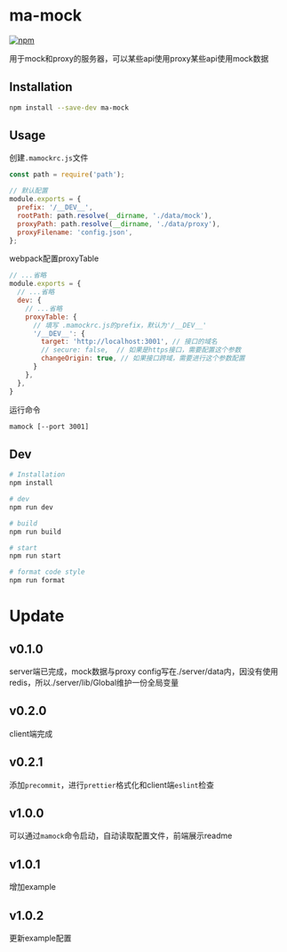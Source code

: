 # ma-mock

[![npm](https://img.shields.io/npm/dt/ma-mock.svg)](https://www.npmjs.com/package/ma-mock)

用于mock和proxy的服务器，可以某些api使用proxy某些api使用mock数据

## Installation
``` bash
npm install --save-dev ma-mock
```

## Usage

创建`.mamockrc.js`文件
``` js
const path = require('path');

// 默认配置
module.exports = {
  prefix: '/__DEV__',
  rootPath: path.resolve(__dirname, './data/mock'),
  proxyPath: path.resolve(__dirname, './data/proxy'),
  proxyFilename: 'config.json',
};
```

webpack配置proxyTable
``` js
// ...省略
module.exports = {
  // ...省略
  dev: {
    // ...省略
    proxyTable: {
      // 填写 .mamockrc.js的prefix，默认为'/__DEV__'
      '/__DEV__': {
        target: 'http://localhost:3001', // 接口的域名
        // secure: false,  // 如果是https接口，需要配置这个参数
        changeOrigin: true, // 如果接口跨域，需要进行这个参数配置
      }
    },
  },
}
```

运行命令
``` bash
mamock [--port 3001]
```

## Dev
``` bash
# Installation
npm install

# dev
npm run dev

# build
npm run build

# start
npm run start

# format code style
npm run format
```

# Update
## v0.1.0
server端已完成，mock数据与proxy config写在./server/data内，因没有使用redis，所以./server/lib/Global维护一份全局变量

## v0.2.0
client端完成

## v0.2.1
添加`precommit`，进行`prettier`格式化和client端`eslint`检查

## v1.0.0
可以通过`mamock`命令启动，自动读取配置文件，前端展示readme

## v1.0.1
增加example

## v1.0.2
更新example配置
